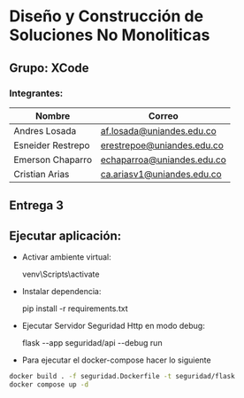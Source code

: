 # Diseño y Construcción de Soluciones No Monoliticas

## Grupo: XCode
### Integrantes:
| Nombre                        | Correo                                                            |
| ----------------------------- | ----------------------------------------------------------------- |
|Andres Losada|af.losada@uniandes.edu.co|
|Esneider Restrepo|erestrepoe@uniandes.edu.co|
|Emerson Chaparro|echaparroa@uniandes.edu.co|
|Cristian Arias|ca.ariasv1@uniandes.edu.co|

## Entrega 3

## Ejecutar aplicación:

 - Activar ambiente virtual:

    venv\Scripts\activate

 - Instalar dependencia: 

    pip install -r requirements.txt

 - Ejecutar Servidor Seguridad Http en modo debug:

    flask --app seguridad/api --debug run
    
 - Para ejecutar el docker-compose hacer lo siguiente

 ```bash
docker build . -f seguridad.Dockerfile -t seguridad/flask
docker compose up -d
 ```
